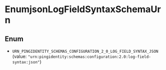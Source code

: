 

# EnumjsonLogFieldSyntaxSchemaUrn

## Enum


* `URN_PINGIDENTITY_SCHEMAS_CONFIGURATION_2_0_LOG_FIELD_SYNTAX_JSON` (value: `"urn:pingidentity:schemas:configuration:2.0:log-field-syntax:json"`)



